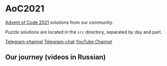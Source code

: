 # AoC2021

[Advent of Code 2021](https://adventofcode.com/2021) solutions from our community. 

Puzzle solutions are located in the `src` directory, separated by day and part.

[Telegram-channel](https://t.me/konturAoC2021)
[Telegram-chat](https://t.me/konturAoC2021_chat)
[YouTube Channel](https://www.youtube.com/c/KonturTech)

## Our journey (videos in Russian)

